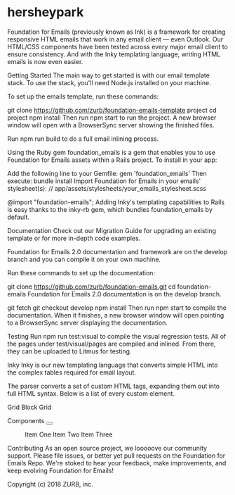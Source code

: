 # hersheypark

Foundation for Emails (previously known as Ink) is a framework for creating responsive HTML emails that work in any email client — even Outlook. Our HTML/CSS components have been tested across every major email client to ensure consistency. And with the Inky templating language, writing HTML emails is now even easier.

Getting Started
The main way to get started is with our email template stack. To use the stack, you'll need Node.js installed on your machine.

To set up the emails template, run these commands:

git clone https://github.com/zurb/foundation-emails-template project
cd project
npm install
Then run npm start to run the project. A new browser window will open with a BrowserSync server showing the finished files.

Run npm run build to do a full email inlining process.

Using the Ruby gem
foundation_emails is a gem that enables you to use Foundation for Emails assets within a Rails project. To install in your app:

Add the following line to your Gemfile:
gem 'foundation_emails'
Then execute:
bundle install
Import Foundation for Emails in your emails' stylesheet(s):
// app/assets/stylesheets/your_emails_stylesheet.scss

@import "foundation-emails";
Adding Inky's templating capabilities to Rails is easy thanks to the inky-rb gem, which bundles foundation_emails by default.

Documentation
Check out our Migration Guide for upgrading an existing template or for more in-depth code examples.

Foundation for Emails 2.0 documentation and framework are on the develop branch and you can compile it on your own machine.

Run these commands to set up the documentation:

git clone https://github.com/zurb/foundation-emails.git
cd foundation-emails
Foundation for Emails 2.0 documentation is on the develop branch.

git fetch
git checkout develop
npm install
Then run npm start to compile the documentation. When it finishes, a new browser window will open pointing to a BrowserSync server displaying the documentation.

Testing
Run npm run test:visual to compile the visual regression tests. All of the pages under test/visual/pages are compiled and inlined. From there, they can be uploaded to Litmus for testing.

Inky
Inky is our new templating language that converts simple HTML into the complex tables required for email layout.

The parser converts a set of custom HTML tags, expanding them out into full HTML syntax. Below is a list of every custom element.

Grid
<container>
  <row>
    <column small="12" large="4"></column>
    <column small="12" large="8"></column>
  </row>
</container>
Block Grid
<block-grid up="3">
  <td></td>
  <td></td>
  <td></td>
</block-grid>
Components
<button href="http://zurb.com"></button>
<menu>
  <item href="one.html">Item One</item>
  <item href="one.html">Item Two</item>
  <item href="one.html">Item Three</item>
</menu>
Contributing
As an open source project, we looooove our community support. Please file issues, or better yet pull requests on the Foundation for Emails Repo. We're stoked to hear your feedback, make improvements, and keep evolving Foundation for Emails!

Copyright (c) 2018 ZURB, inc.
